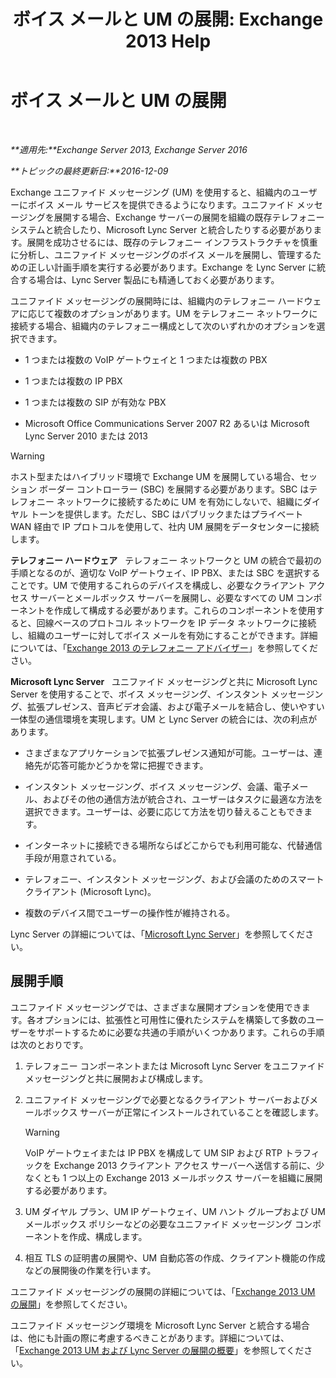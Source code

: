 ﻿---
title: 'ボイス メールと UM の展開: Exchange 2013 Help'
TOCTitle: ボイス メールと UM の展開
ms:assetid: 3df61b62-a1e4-41fb-969c-319189ae4e42
ms:mtpsurl: https://technet.microsoft.com/ja-jp/library/JJ673519(v=EXCHG.150)
ms:contentKeyID: 49896218
ms.date: 04/24/2018
mtps_version: v=EXCHG.150
ms.translationtype: HT
---

# ボイス メールと UM の展開

 

_**適用先:**Exchange Server 2013, Exchange Server 2016_

_**トピックの最終更新日:**2016-12-09_

Exchange ユニファイド メッセージング (UM) を使用すると、組織内のユーザーにボイス メール サービスを提供できるようになります。ユニファイド メッセージングを展開する場合、Exchange サーバーの展開を組織の既存テレフォニー システムと統合したり、Microsoft Lync Server と統合したりする必要があります。展開を成功させるには、既存のテレフォニー インフラストラクチャを慎重に分析し、ユニファイド メッセージングのボイス メールを展開し、管理するための正しい計画手順を実行する必要があります。Exchange を Lync Server に統合する場合は、Lync Server 製品にも精通しておく必要があります。

ユニファイド メッセージングの展開時には、組織内のテレフォニー ハードウェアに応じて複数のオプションがあります。UM をテレフォニー ネットワークに接続する場合、組織内のテレフォニー構成として次のいずれかのオプションを選択できます。

  - 1 つまたは複数の VoIP ゲートウェイと 1 つまたは複数の PBX

  - 1 つまたは複数の IP PBX

  - 1 つまたは複数の SIP が有効な PBX

  - Microsoft Office Communications Server 2007 R2 あるいは Microsoft Lync Server 2010 または 2013


> [!WARNING]
> ホスト型またはハイブリッド環境で Exchange UM を展開している場合、セッション ボーダー コントローラー (SBC) を展開する必要があります。SBC はテレフォニー ネットワークに接続するために UM を有効にしないで、組織にダイヤル トーンを提供します。ただし、SBC はパブリックまたはプライベート WAN 経由で IP プロトコルを使用して、社内 UM 展開をデータセンターに接続します。



**テレフォニー ハードウェア**   テレフォニー ネットワークと UM の統合で最初の手順となるのが、適切な VoIP ゲートウェイ、IP PBX、または SBC を選択することです。UM で使用するこれらのデバイスを構成し、必要なクライアント アクセス サーバーとメールボックス サーバーを展開し、必要なすべての UM コンポーネントを作成して構成する必要があります。これらのコンポーネントを使用すると、回線ベースのプロトコル ネットワークを IP データ ネットワークに接続し、組織のユーザーに対してボイス メールを有効にすることができます。詳細については、「[Exchange 2013 のテレフォニー アドバイザー](telephony-advisor-for-exchange-2013-exchange-2013-help.md)」を参照してください。

**Microsoft Lync Server**   ユニファイド メッセージングと共に Microsoft Lync Server を使用することで、ボイス メッセージング、インスタント メッセージング、拡張プレゼンス、音声ビデオ会議、および電子メールを結合し、使いやすい一体型の通信環境を実現します。UM と Lync Server の統合には、次の利点があります。

  - さまざまなアプリケーションで拡張プレゼンス通知が可能。ユーザーは、連絡先が応答可能かどうかを常に把握できます。

  - インスタント メッセージング、ボイス メッセージング、会議、電子メール、およびその他の通信方法が統合され、ユーザーはタスクに最適な方法を選択できます。ユーザーは、必要に応じて方法を切り替えることもできます。

  - インターネットに接続できる場所ならばどこからでも利用可能な、代替通信手段が用意されている。

  - テレフォニー、インスタント メッセージング、および会議のためのスマート クライアント (Microsoft Lync)。

  - 複数のデバイス間でユーザーの操作性が維持される。

Lync Server の詳細については、「[Microsoft Lync Server](https://go.microsoft.com/fwlink/p/?linkid=265752)」を参照してください。

## 展開手順

ユニファイド メッセージングでは、さまざまな展開オプションを使用できます。各オプションには、拡張性と可用性に優れたシステムを構築して多数のユーザーをサポートするために必要な共通の手順がいくつかあります。これらの手順は次のとおりです。

1.  テレフォニー コンポーネントまたは Microsoft Lync Server をユニファイド メッセージングと共に展開および構成します。

2.  ユニファイド メッセージングで必要となるクライアント サーバーおよびメールボックス サーバーが正常にインストールされていることを確認します。
    

    > [!WARNING]
    > VoIP ゲートウェイまたは IP PBX を構成して UM SIP および RTP トラフィックを Exchange 2013 クライアント アクセス サーバーへ送信する前に、少なくとも 1 つ以上の Exchange 2013 メールボックス サーバーを組織に展開する必要があります。



3.  UM ダイヤル プラン、UM IP ゲートウェイ、UM ハント グループおよび UM メールボックス ポリシーなどの必要なユニファイド メッセージング コンポーネントを作成、構成します。

4.  相互 TLS の証明書の展開や、UM 自動応答の作成、クライアント機能の作成などの展開後の作業を行います。

ユニファイド メッセージングの展開の詳細については、「[Exchange 2013 UM の展開](deploy-exchange-2013-um-exchange-2013-help.md)」を参照してください。

ユニファイド メッセージング環境を Microsoft Lync Server と統合する場合は、他にも計画の際に考慮するべきことがあります。詳細については、「[Exchange 2013 UM および Lync Server の展開の概要](deploying-exchange-2013-um-and-lync-server-overview-exchange-2013-help.md)」を参照してください。

